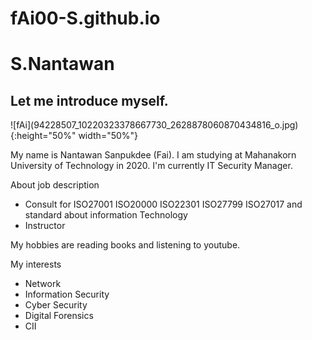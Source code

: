 # fAi00-S.github.io
<h1> S.Nantawan</h1>
<p><h2> Let me introduce myself. </h2></p>
![fAi](94228507_10220323378667730_2628878060870434816_o.jpg){:height="50%" width="50%"}
<p> My name is Nantawan Sanpukdee (Fai). I am studying at Mahanakorn University of Technology in 2020. I'm currently IT Security Manager. </p>
<p>About job description</p>
<ul>
<li>Consult for ISO27001 ISO20000 ISO22301 ISO27799 ISO27017 and standard about information Technology</li>
<li>Instructor</li>
</ul>
<p>My hobbies are reading books and listening to youtube. </p>
<p>My interests</p>
<ul>
<li>Network</li>
<li>Information Security</li>
<li>Cyber Security</li>
<li>Digital Forensics</li>
<li>CII</li>
</ul>



